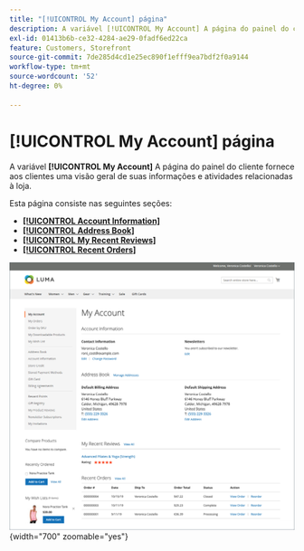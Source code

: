 ```yaml
---
title: "[!UICONTROL My Account] página"
description: A variável [!UICONTROL My Account] A página do painel do cliente fornece aos clientes uma visão geral de suas informações e atividades relacionadas à loja.
exl-id: 01413b6b-ce32-4284-ae29-0fadf6ed22ca
feature: Customers, Storefront
source-git-commit: 7de285d4cd1e25ec890f1efff9ea7bdf2f0a9144
workflow-type: tm+mt
source-wordcount: '52'
ht-degree: 0%

---
```


# [!UICONTROL My Account] página

A variável **[!UICONTROL My Account]** A página do painel do cliente fornece aos clientes uma visão geral de suas informações e atividades relacionadas à loja.

Esta página consiste nas seguintes seções:

* [**[!UICONTROL Account Information]**](../customers/account-dashboard-account-information.md)
* [**[!UICONTROL Address Book]**](../customers/account-dashboard-address-book.md)
* [**[!UICONTROL My Recent Reviews]**](../merchandising-promotions/product-reviews.md#product-reviews-on-the-storefront)
* [**[!UICONTROL Recent Orders]**](../stores-purchase/orders-storefront.md#view-recently-ordered-products)

![Página Minha conta na loja](assets/account-dashboard-my-account.png){width="700" zoomable="yes"}
